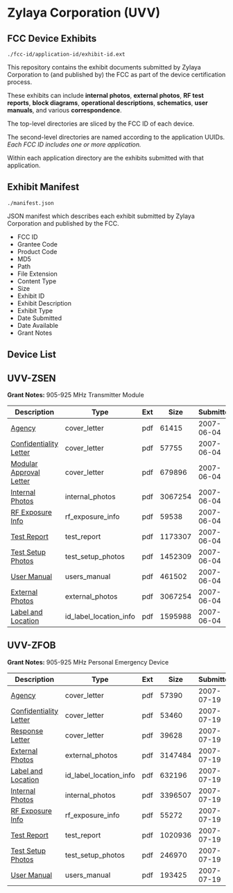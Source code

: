 # Zylaya Corporation (UVV)
## FCC Device Exhibits

```
./fcc-id/application-id/exhibit-id.ext
```

This repository contains the exhibit documents submitted by Zylaya Corporation to (and published by) the FCC as part of the device certification process.

These exhibits can include **internal photos**, **external photos**, **RF test reports**, **block diagrams**, **operational descriptions**, **schematics**, **user manuals**, and various **correspondence**.

The top-level directories are sliced by the FCC ID of each device.

The second-level directories are named according to the application UUIDs. *Each FCC ID includes one or more application.*

Within each application directory are the exhibits submitted with that application. 

## Exhibit Manifest

```
./manifest.json
```

JSON manifest which describes each exhibit submitted by Zylaya Corporation and published by the FCC.

- FCC ID
- Grantee Code
- Product Code
- MD5
- Path
- File Extension
- Content Type
- Size
- Exhibit ID
- Exhibit Description
- Exhibit Type
- Date Submitted
- Date Available
- Grant Notes

## Device List
## UVV-ZSEN
**Grant Notes:** 905-925 MHz Transmitter Module

| Description | Type | Ext | Size | Submitted | Available |
| ----------- | ---- | --- | ---- | --------- | --------- |
| [Agency](UVV-ZSEN/62b3f05c9b55aa84ef96aac5cd5beca3/799842.pdf) | cover_letter | pdf | 61415 | 2007-06-04 | 2007-06-04 |
| [Confidentiality Letter](UVV-ZSEN/62b3f05c9b55aa84ef96aac5cd5beca3/799843.pdf) | cover_letter | pdf | 57755 | 2007-06-04 | 2007-06-04 |
| [Modular Approval Letter](UVV-ZSEN/62b3f05c9b55aa84ef96aac5cd5beca3/799844.pdf) | cover_letter | pdf | 679896 | 2007-06-04 | 2007-06-04 |
| [Internal Photos](UVV-ZSEN/62b3f05c9b55aa84ef96aac5cd5beca3/799847.pdf) | internal_photos | pdf | 3067254 | 2007-06-04 | 2007-06-04 |
| [RF Exposure Info](UVV-ZSEN/62b3f05c9b55aa84ef96aac5cd5beca3/799850.pdf) | rf_exposure_info | pdf | 59538 | 2007-06-04 | 2007-06-04 |
| [Test Report](UVV-ZSEN/62b3f05c9b55aa84ef96aac5cd5beca3/799852.pdf) | test_report | pdf | 1173307 | 2007-06-04 | 2007-06-04 |
| [Test Setup Photos](UVV-ZSEN/62b3f05c9b55aa84ef96aac5cd5beca3/799853.pdf) | test_setup_photos | pdf | 1452309 | 2007-06-04 | 2007-06-04 |
| [User Manual](UVV-ZSEN/62b3f05c9b55aa84ef96aac5cd5beca3/799854.pdf) | users_manual | pdf | 461502 | 2007-06-04 | 2007-06-04 |
| [External Photos](UVV-ZSEN/62b3f05c9b55aa84ef96aac5cd5beca3/799847.pdf) | external_photos | pdf | 3067254 | 2007-06-04 | 2007-06-04 |
| [Label and Location](UVV-ZSEN/62b3f05c9b55aa84ef96aac5cd5beca3/799848.pdf) | id_label_location_info | pdf | 1595988 | 2007-06-04 | 2007-06-04 |
## UVV-ZFOB
**Grant Notes:** 905-925 MHz Personal Emergency Device

| Description | Type | Ext | Size | Submitted | Available |
| ----------- | ---- | --- | ---- | --------- | --------- |
| [Agency](UVV-ZFOB/0bdfbb3c4c10c4c9fa438841905e7e24/818588.pdf) | cover_letter | pdf | 57390 | 2007-07-19 | 2007-07-19 |
| [Confidentiality Letter](UVV-ZFOB/0bdfbb3c4c10c4c9fa438841905e7e24/818589.pdf) | cover_letter | pdf | 53460 | 2007-07-19 | 2007-07-19 |
| [Response Letter](UVV-ZFOB/0bdfbb3c4c10c4c9fa438841905e7e24/818590.pdf) | cover_letter | pdf | 39628 | 2007-07-19 | 2007-07-19 |
| [External Photos](UVV-ZFOB/0bdfbb3c4c10c4c9fa438841905e7e24/818592.pdf) | external_photos | pdf | 3147484 | 2007-07-19 | 2007-07-19 |
| [Label and Location](UVV-ZFOB/0bdfbb3c4c10c4c9fa438841905e7e24/818594.pdf) | id_label_location_info | pdf | 632196 | 2007-07-19 | 2007-07-19 |
| [Internal Photos](UVV-ZFOB/0bdfbb3c4c10c4c9fa438841905e7e24/818593.pdf) | internal_photos | pdf | 3396507 | 2007-07-19 | 2007-07-19 |
| [RF Exposure Info](UVV-ZFOB/0bdfbb3c4c10c4c9fa438841905e7e24/818596.pdf) | rf_exposure_info | pdf | 55272 | 2007-07-19 | 2007-07-19 |
| [Test Report](UVV-ZFOB/0bdfbb3c4c10c4c9fa438841905e7e24/818598.pdf) | test_report | pdf | 1020936 | 2007-07-19 | 2007-07-19 |
| [Test Setup Photos](UVV-ZFOB/0bdfbb3c4c10c4c9fa438841905e7e24/818599.pdf) | test_setup_photos | pdf | 246970 | 2007-07-19 | 2007-07-19 |
| [User Manual](UVV-ZFOB/0bdfbb3c4c10c4c9fa438841905e7e24/818600.pdf) | users_manual | pdf | 193425 | 2007-07-19 | 2007-07-19 |
